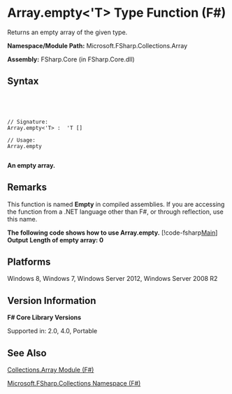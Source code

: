 # Array.empty<'T> Type Function (F#)

Returns an empty array of the given type.

**Namespace/Module Path:** Microsoft.FSharp.Collections.Array

**Assembly:** FSharp.Core (in FSharp.Core.dll)


## Syntax



```




// Signature:
Array.empty<'T> :  'T []

// Usage:
Array.empty


```




**An empty array.**
## Remarks
This function is named **Empty** in compiled assemblies. If you are accessing the function from a .NET language other than F#, or through reflection, use this name.

**The following code shows how to use Array.empty.**
[!code-fsharp[Main](snippets/fsarrays/snippet44.fs)]
**Output**
**Length of empty array: 0**
## Platforms
Windows 8, Windows 7, Windows Server 2012, Windows Server 2008 R2


## Version Information
**F# Core Library Versions**

Supported in: 2.0, 4.0, Portable




## See Also
[Collections.Array Module &#40;F&#35;&#41;](Collections.Array-Module-%5BFSharp%5D.md)

[Microsoft.FSharp.Collections Namespace &#40;F&#35;&#41;](Microsoft.FSharp.Collections-Namespace-%5BFSharp%5D.md)

